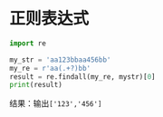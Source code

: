 # 正则表达式

```python
import re

my_str = 'aa123bbaa456bb'
my_re = r'aa(.+?)bb'
result = re.findall(my_re, mystr)[0]
print(result)
```

结果：输出`['123','456']`

